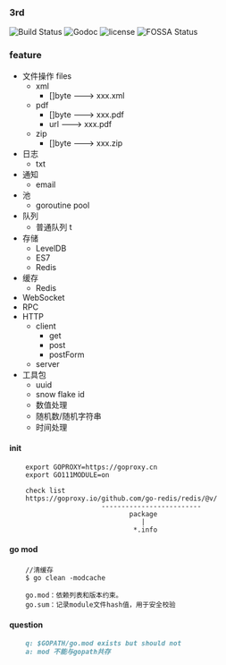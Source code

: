 ### 3rd
<img src="https://camo.githubusercontent.com/20065c601e7a02381bee3a76007952d94dcb3f2d/68747470733a2f2f7472617669732d63692e6f72672f6f6c69766572652f656c61737469632e7376673f6272616e63683d72656c656173652d6272616e63682e7636" alt="Build Status" style="max-width:100%;">
<img src="https://camo.githubusercontent.com/2afd9bd1040ee3eca5d58a22b67cf1fd86057ffb/687474703a2f2f696d672e736869656c64732e696f2f62616467652f676f646f632d7265666572656e63652d626c75652e7376673f7374796c653d666c6174" alt="Godoc" style="max-width:100%;">
<img src="https://camo.githubusercontent.com/80a3f4387388a340de7d3b66176e2a53c56d2ea5/687474703a2f2f696d672e736869656c64732e696f2f62616467652f6c6963656e73652d4d49542d7265642e7376673f7374796c653d666c6174" alt="license" style="max-width:100%;">
<img src="https://camo.githubusercontent.com/98181c2cd08d758e1824b7466ebd326f5f81c1ac/68747470733a2f2f6170702e666f7373612e696f2f6170692f70726f6a656374732f6769742532426769746875622e636f6d2532466f6c6976657265253246656c61737469632e7376673f747970653d736869656c64" alt="FOSSA Status" style="max-width:100%;">


### feature
 * 文件操作 files
   * xml
     * []byte ---> xxx.xml
   * pdf 
     * []byte ---> xxx.pdf
     * url    ---> xxx.pdf
   * zip
     * []byte ---> xxx.zip
 * 日志
   * txt
 * 通知
   * email
 * 池
   * goroutine pool
 * 队列
   * 普通队列 t
 * 存储
   * LevelDB
   * ES7
   * Redis
 * 缓存
   * Redis
 * WebSocket
 * RPC 
 * HTTP
   * client
      * get
      * post
      * postForm
   * server
 * 工具包
   * uuid
   * snow flake id
   * 数值处理
   * 随机数/随机字符串
   * 时间处理
        
#### init
````shell
    export GOPROXY=https://goproxy.cn
    export GO111MODULE=on
    
    check list
    https://goproxy.io/github.com/go-redis/redis/@v/
                       -------------------------
                              package
                                 |
                               *.info
````

#### go mod
````shell
    //清缓存
    $ go clean -modcache

    go.mod：依赖列表和版本约束。
    go.sum：记录module文件hash值，用于安全校验
````

#### question
````md
    q: $GOPATH/go.mod exists but should not
    a: mod 不能与gopath共存
````